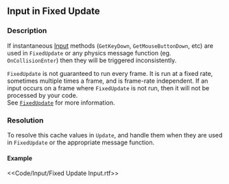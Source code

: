 ## Input in Fixed Update
### Description
If instantaneous [Input](https://docs.unity3d.com/ScriptReference/Input.html) methods (`GetKeyDown`, `GetMouseButtonDown`, etc) are used in `FixedUpdate` or any physics message function (eg. `OnCollisionEnter`) then they will be triggered inconsistently.  

`FixedUpdate` is not guaranteed to run every frame. It is run at a fixed rate, sometimes multiple times a frame, and is frame-rate independent. If an input occurs on a frame where `FixedUpdate` is not run, then it will not be processed by your code.  
See [`FixedUpdate`](https://docs.unity3d.com/ScriptReference/MonoBehaviour.FixedUpdate.html) for more information.  

### Resolution
To resolve this cache values in `Update`, and handle them when they are used in `FixedUpdate` or the appropriate message function.

#### Example
<<Code/Input/Fixed Update Input.rtf>>  

